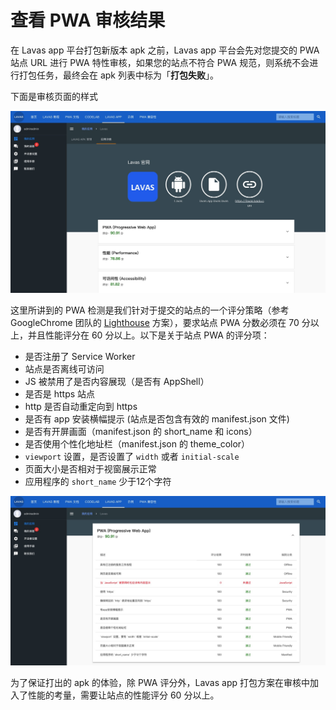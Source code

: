 # 查看 PWA 审核结果

在 Lavas app 平台打包新版本 apk 之前，Lavas app 平台会先对您提交的 PWA 站点 URL 进行 PWA 特性审核，如果您的站点不符合 PWA 规范，则系统不会进行打包任务，最终会在 apk 列表中标为「**打包失败**」。

下面是审核页面的样式

![审核页面](./images/lavas-apk-detail.png)

这里所讲到的 PWA 检测是我们针对于提交的站点的一个评分策略（参考 GoogleChrome 团队的 [Lighthouse](https://developers.google.com/web/tools/lighthouse/) 方案），要求站点 PWA 分数必须在 70 分以上，并且性能评分在 60 分以上。以下是关于站点 PWA 的评分项：

- 是否注册了 Service Worker
- 站点是否离线可访问
- JS 被禁用了是否内容展现（是否有 AppShell）
- 是否是 https 站点
- http 是否自动重定向到 https
- 是否有 app 安装横幅提示 (站点是否包含有效的 manifest.json 文件)
- 是否有开屏画面（manifest.json 的 short_name 和 icons）
- 是否使用个性化地址栏（manifest.json 的 theme_color）
- `viewport` 设置，是否设置了 `width` 或者 `initial-scale`
- 页面大小是否相对于视窗展示正常
- 应用程序的 `short_name` 少于12个字符

![PWA审核结果](./images/lavas-apk-validate.png)

为了保证打出的 apk 的体验，除 PWA 评分外，Lavas app 打包方案在审核中加入了性能的考量，需要让站点的性能评分 60 分以上。